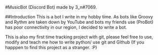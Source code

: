 #MusicBot (Discord Bot) made by 3_n#7069.

##Introduction
This is a bot I write in my hobby time. As bots like Groovy and Rythm are taken down by YouTube and bots my friends use (ProBot) has poor connectivity in
our region, I decided to write a bot. 

This is also my first time tracking project with git, please feel free to use, modify and teach me how to write python/ use git and Github (If you happpen
to find this project as a stranger. :P)

